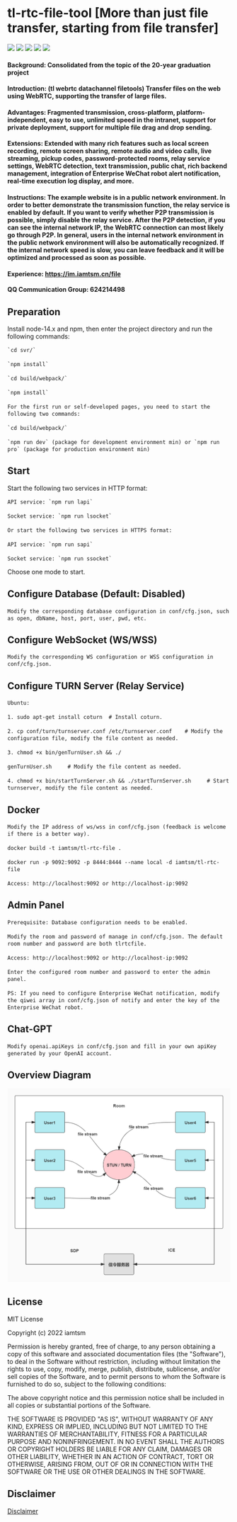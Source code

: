 # tl-rtc-file-tool   [More than just file transfer, starting from file transfer]

[![](https://img.shields.io/badge/webrtc-p2p-blue)](https://webrtc.org.cn/)
[![](https://img.shields.io/badge/code-simple-green)](https://github.com/iamtsm/tl-rtc-file/)
[![](https://img.shields.io/badge/large%20file-support-green)](https://github.com/iamtsm/tl-rtc-file/)
[![](https://img.shields.io/badge/deployment-private-yellow)](https://github.com/iamtsm/tl-rtc-file/)
[![](https://img.shields.io/badge/platform-unlimited-coral)](https://github.com/iamtsm/tl-rtc-file/)


#### Background: Consolidated from the topic of the 20-year graduation project

#### Introduction: (tl webrtc datachannel filetools) Transfer files on the web using WebRTC, supporting the transfer of large files.

#### Advantages: Fragmented transmission, cross-platform, platform-independent, easy to use, unlimited speed in the intranet, support for private deployment, support for multiple file drag and drop sending.

#### Extensions: Extended with many rich features such as local screen recording, remote screen sharing, remote audio and video calls, live streaming, pickup codes, password-protected rooms, relay service settings, WebRTC detection, text transmission, public chat, rich backend management, integration of Enterprise WeChat robot alert notification, real-time execution log display, and more.

#### Instructions: The example website is in a public network environment. In order to better demonstrate the transmission function, the relay service is enabled by default. If you want to verify whether P2P transmission is possible, simply disable the relay service. After the P2P detection, if you can see the internal network IP, the WebRTC connection can most likely go through P2P. In general, users in the internal network environment in the public network environment will also be automatically recognized. If the internal network speed is slow, you can leave feedback and it will be optimized and processed as soon as possible.

#### Experience: https://im.iamtsm.cn/file

**QQ Communication Group: 624214498**

## Preparation

Install node-14.x and npm, then enter the project directory and run the following commands:

    `cd svr/`

    `npm install`

    `cd build/webpack/`

    `npm install`

    For the first run or self-developed pages, you need to start the following two commands:

    `cd build/webpack/`

    `npm run dev` (package for development environment min) or `npm run pro` (package for production environment min)

## Start

Start the following two services in HTTP format:

    API service: `npm run lapi`

    Socket service: `npm run lsocket`

    Or start the following two services in HTTPS format:

    API service: `npm run sapi`

    Socket service: `npm run ssocket`

Choose one mode to start.

## Configure Database (Default: Disabled)

    Modify the corresponding database configuration in conf/cfg.json, such as open, dbName, host, port, user, pwd, etc.

## Configure WebSocket (WS/WSS)

    Modify the corresponding WS configuration or WSS configuration in conf/cfg.json.

## Configure TURN Server (Relay Service)

    Ubuntu:

    1. sudo apt-get install coturn  # Install coturn.

    2. cp conf/turn/turnserver.conf /etc/turnserver.conf    # Modify the configuration file, modify the file content as needed.

    3. chmod +x bin/genTurnUser.sh && ./

    genTurnUser.sh     # Modify the file content as needed.

    4. chmod +x bin/startTurnServer.sh && ./startTurnServer.sh     # Start turnserver, modify the file content as needed.

## Docker

    Modify the IP address of ws/wss in conf/cfg.json (feedback is welcome if there is a better way).

    docker build -t iamtsm/tl-rtc-file .

    docker run -p 9092:9092 -p 8444:8444 --name local -d iamtsm/tl-rtc-file

    Access: http://localhost:9092 or http://localhost-ip:9092

## Admin Panel

    Prerequisite: Database configuration needs to be enabled.

    Modify the room and password of manage in conf/cfg.json. The default room number and password are both tlrtcfile.

    Access: http://localhost:9092 or http://localhost-ip:9092

    Enter the configured room number and password to enter the admin panel.

    PS: If you need to configure Enterprise WeChat notification, modify the qiwei array in conf/cfg.json of notify and enter the key of the Enterprise WeChat robot.

## Chat-GPT

    Modify openai.apiKeys in conf/cfg.json and fill in your own apiKey generated by your OpenAI account.

## Overview Diagram

![image](tl-rtc-file-tool.jpg)

## License

MIT License

Copyright (c) 2022 iamtsm

Permission is hereby granted, free of charge, to any person obtaining a copy
of this software and associated documentation files (the "Software"), to deal
in the Software without restriction, including without limitation the rights
to use, copy, modify, merge, publish, distribute, sublicense, and/or sell
copies of the Software, and to permit persons to whom the Software is
furnished to do so, subject to the following conditions:

The above copyright notice and this permission notice shall be included in all
copies or substantial portions of the Software.

THE SOFTWARE IS PROVIDED "AS IS", WITHOUT WARRANTY OF ANY KIND, EXPRESS OR
IMPLIED, INCLUDING BUT NOT LIMITED TO THE WARRANTIES OF MERCHANTABILITY,
FITNESS FOR A PARTICULAR PURPOSE AND NONINFRINGEMENT. IN NO EVENT SHALL THE
AUTHORS OR COPYRIGHT HOLDERS BE LIABLE FOR ANY CLAIM, DAMAGES OR OTHER
LIABILITY, WHETHER IN AN ACTION OF CONTRACT, TORT OR OTHERWISE, ARISING FROM,
OUT OF OR IN CONNECTION WITH THE SOFTWARE OR THE USE OR OTHER DEALINGS IN THE
SOFTWARE.


## Disclaimer

[Disclaimer](DISCLAIMER.md)